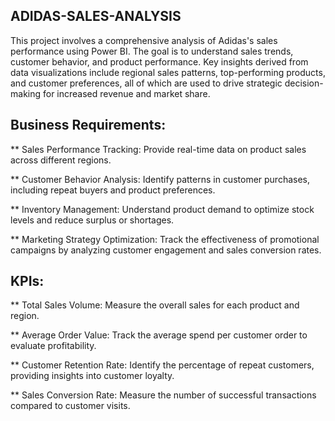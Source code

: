 ## ADIDAS-SALES-ANALYSIS
This project involves a comprehensive analysis of Adidas's sales performance using Power BI. The goal is to understand sales trends, customer behavior, and product performance. Key insights derived from data visualizations include regional sales patterns, top-performing products, and customer preferences, all of which are used to drive strategic decision-making for increased revenue and market share.

## Business Requirements:
** Sales Performance Tracking: Provide real-time data on product sales across different regions.

** Customer Behavior Analysis: Identify patterns in customer purchases, including repeat buyers and product preferences.

** Inventory Management: Understand product demand to optimize stock levels and reduce surplus or shortages.

** Marketing Strategy Optimization: Track the effectiveness of promotional campaigns by analyzing customer engagement and sales conversion rates.

## KPIs:

** Total Sales Volume: Measure the overall sales for each product and region.

** Average Order Value: Track the average spend per customer order to evaluate profitability.

** Customer Retention Rate: Identify the percentage of repeat customers, providing insights into customer loyalty.

** Sales Conversion Rate: Measure the number of successful transactions compared to customer visits.
